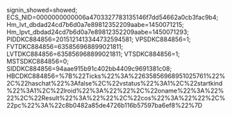 signin_showed=showed; ECS_NID=0000000000006a4703327783135146f7dd54662a0cb3fac9b4; Hm_lvt_dbdad24cd7b6d0a7e89812352209aabe=1450071215; Hm_lpvt_dbdad24cd7b6d0a7e89812352209aabe=1450071293; PIDDKC884856=2015121413344732594581; VPSDKC884856=1; FVTDKC884856=635856968899021811; LVTDKC884856=635856968899021811; VTSDKC884856=1; MSTSDKC884856=0; SIDDKC884856=94aae915b91c402bb4409c9691381c08; HBCDKC884856=%7B%22Ticks%22%3A%22635856968951025761%22%2C%22haschat%22%3Afalse%2C%22vstatus%22%3A1%2C%22startkind%22%3A1%2C%22lroid%22%3A%22%22%2C%22oname%22%3A%22%22%2C%22Result%22%3A%22%22%2C%22cos%22%3A%22%22%2C%22pc%22%3A%22c8b0482a85de4726b116b57597ba6ef8%22%7D